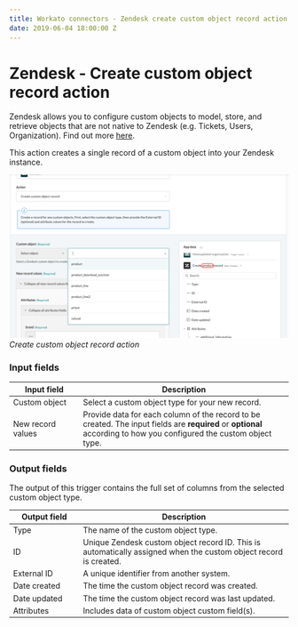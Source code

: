 ```yaml
---
title: Workato connectors - Zendesk create custom object record action
date: 2019-06-04 18:00:00 Z
---
```


# Zendesk - Create custom object record action

Zendesk allows you to configure custom objects to model, store, and retrieve objects that are not native to Zendesk (e.g. Tickets, Users, Organization).  Find out more [here](/connectors/zendesk/custom-objects.md).

This action creates a single record of a custom object into your Zendesk instance.

![Create custom object record action](/assets/images/connectors/zendesk/create-custom-object-record-action.png)
*Create custom object record action*

### Input fields

<table class="unchanged rich-diff-level-one">
  <thead>
    <tr>
        <th width='25%'>Input field</th>
        <th>Description</th>
    </tr>
  </thead>
  <tbody>
    <tr>
      <td>Custom object</td>
      <td>
        Select a custom object type for your new record.
      </td>
    </tr>
    <tr>
      <td>New record values</td>
      <td>
        Provide data for each column of the record to be created. The input fields are <b>required</b> or <b>optional</b> according to how you configured the custom object type.
      </td>
    </tr>
  </tbody>
</table>

### Output fields

The output of this trigger contains the full set of columns from the selected custom object type.

<table class="unchanged rich-diff-level-one">
  <thead>
    <tr>
        <th width='25%'>Output field</th>
        <th>Description</th>
    </tr>
  </thead>
  <tbody>
    <tr>
      <td>Type</td>
      <td>
        The name of the custom object type.
      </td>
    </tr>  
    <tr>
      <td>ID</td>
      <td>
        Unique Zendesk custom object record ID. This is automatically assigned when the custom object record is created.
    </tr>  
    <tr>
      <td>External ID</td>
      <td>
        A unique identifier from another system.
      </td>
    </tr>
    <tr>
      <td>Date created</td>
      <td>
        The time the custom object record was created.
      </td>
    </tr>
    <tr>
      <td>Date updated</td>
      <td>
        The time the custom object record was last updated.
      </td>
    </tr>
    <tr>
      <td>Attributes</td>
      <td>
        Includes data of custom object custom field(s).
      </td>
    </tr>
  </tbody>
</table>
